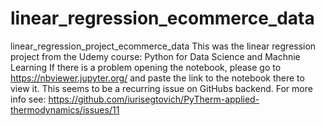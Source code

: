# linear_regression_ecommerce_data
linear_regression_project_ecommerce_data This was the linear regression project from the Udemy course: Python for Data Science and Machnie Learning  If there is a problem opening the notebook, please go to https://nbviewer.jupyter.org/ and paste the link to the notebook there to view it. This seems to be a recurring issue on GitHubs backend. For more info see: https://github.com/iurisegtovich/PyTherm-applied-thermodynamics/issues/11
